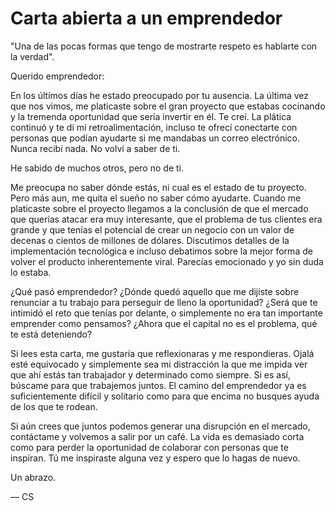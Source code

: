 # Carta abierta a un emprendedor

"Una de las pocas formas que tengo de mostrarte respeto es hablarte con la verdad".

Querido emprendedor:

En los últimos días he estado preocupado por tu ausencia. La última vez que nos vimos, me platicaste sobre el gran proyecto que estabas cocinando y la tremenda oportunidad que sería invertir en él. Te creí. La plática continuó y te di mi retroalimentación, incluso te ofrecí conectarte con personas que podían ayudarte si me mandabas un correo electrónico. Nunca recibí nada. No volví a saber de ti.

He sabido de muchos otros, pero no de ti.

Me preocupa no saber dónde estás, ni cual es el estado de tu proyecto. Pero más aun, me quita el sueño no saber cómo ayudarte. Cuando me platicaste sobre el proyecto llegamos a la conclusión de que el mercado que querías atacar era muy interesante, que el problema de tus clientes era grande y que tenías el potencial de crear un negocio con un valor de decenas o cientos de millones de dólares. Discutimos detalles de la implementación tecnológica e incluso debatimos sobre la mejor forma de volver el producto inherentemente viral. Parecías emocionado y yo sin duda lo estaba.

¿Qué pasó emprendedor? ¿Dónde quedó aquello que me dijiste sobre renunciar a tu trabajo para perseguir de lleno la oportunidad? ¿Será que te intimidó el reto que tenías por delante, o simplemente no era tan importante emprender como pensamos? ¿Ahora que el capital no es el problema, qué te está deteniendo?

Si lees esta carta, me gustaría que reflexionaras y me respondieras. Ojalá esté equivocado y simplemente sea mi distracción la que me impida ver que ahí estás tan trabajador y determinado como siempre. Si es así, búscame para que trabajemos juntos. El camino del emprendedor ya es suficientemente difícil y solitario como para que encima no busques ayuda de los que te rodean. 

Si aún crees que juntos podemos generar una disrupción en el mercado, contáctame y volvemos a salir por un café. La vida es demasiado corta como para perder la oportunidad de colaborar con personas que te inspiran. Tú me inspiraste alguna vez y espero que lo hagas de nuevo. 

Un abrazo.

&mdash; CS
